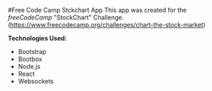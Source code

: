 #Free Code Camp Stckchart App
This app was created for the *freeCodeCamp* "StockChart" Challenge. (https://www.freecodecamp.org/challenges/chart-the-stock-market)

**Technologies Used:**
  * Bootstrap
  * Bootbox
  * Node.js
  * React
  * Websockets
  
  




 